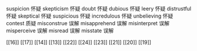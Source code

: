 




suspicion 怀疑
skepticism 怀疑
doubt 怀疑
dubious 怀疑
leery 怀疑
distrustful 怀疑
skeptical 怀疑
suspicious 怀疑
incredulous 怀疑
unbelieving 怀疑
contest 质疑
misconstrue 误解
misapprehend 误解
misinterpret 误解
misperceive 误解
misread 误解
misstate 误解

[[16]]
[[17]]
[[14]]
[[13]]
[[22]]
[[24]]
[[23]]
[[21]]
[[20]]
[[19]]